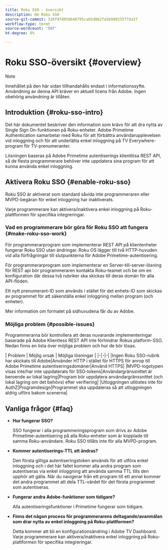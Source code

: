 ```yaml
---
title: Roku SSO - översikt
description: Om Roku SSO
source-git-commit: 326f97d058646795cab5d062fa5b980235f7da37
workflow-type: tm+mt
source-wordcount: '507'
ht-degree: 0%

---
```



# Roku SSO-översikt {#overview}

>[!NOTE]
>
>Innehållet på den här sidan tillhandahålls endast i informationssyfte. Användning av denna API kräver en aktuell licens från Adobe. Ingen obehörig användning är tillåten.

## Introduktion {#roku-sso-intro}

Det här dokumentet beskriver den information som krävs för att dra nytta av Single Sign On-funktionen på Roku-enheter. Adobe Primetime Authentication samarbetar med Roku för att förbättra användarupplevelsen vid inloggning och för att underlätta enkel inloggning på TV Everywhere-program för TV-prenumeranter.

Lösningen baseras på Adobe Primetime autentiserings klientlösa REST API, så de flesta programmerare behöver inte uppdatera sina program för att kunna använda enkel inloggning.

## Aktivera Roku SSO {#enable-roku-sso}

Roku SSO är aktiverat som standard såvida inte programmeraren eller MVPD-begäran för enkel inloggning har inaktiverats.

Varje programmerare kan aktivera/inaktivera enkel inloggning på Roku-plattformen för specifika integreringar.

### Vad en programmerare bör göra för Roku SSO att fungera {#make-roku-sso-work}

För programmerarprogram som implementerar REST API på klientenheter fungerar Roku SSO utan ändringar. Roku OS lägger till två HTTP-huvuden vid alla förfrågningar till slutpunkterna för Adobe Primetime-autentisering.

För programmerarprogram som implementerar en Server-till-server-lösning för REST api bör programmeraren kontakta Roku-teamet och be om en konfiguration där dessa två rubriker ska skickas till deras domän för alla API-flöden.

Ett nytt prenumerant-ID som används i stället för det enhets-ID som skickas av programmet för att säkerställa enkel inloggning mellan program (och enheter).

Mer information om formatet på sidhuvudena får du av Adobe.

### Möjliga problem {#possible-issues}

Programmerarna bör kontrollera att deras nuvarande implementeringar baserade på Adobe Klientless REST API inte förhindrar Rokus platform-SSO. Nedan finns en lista över möjliga problem och hur de bör lösas.

| Problem | Möjlig orsak | Möjliga lösningar | |-|-|-| |Ingen Roku SSO-rubrik har skickats till Adobe|Använder HTTP i stället för HTTPS för anrop till Adobe Primetime autentiseringsdomäner|Använd HTTPS| |MVPD-logotypen visas inte/har inte uppdaterats för SSO-tokens|Användargränssnittet är beroende av lokal lagring|Program bör uppdatera användargränssnittet (och lokal lagring om det behövs) efter verifiering| |Utloggningen utlöstes inte för AuthZ|Programdesign|Programmet ska uppdateras så att utloggningen aldrig utförs bakom scenerna|

## Vanliga frågor {#faq}

* **Hur fungerar SSO?**

   SSO fungerar i alla programmeringsprogram som drivs av Adobe Primetime-autentisering på alla Roku-enheter som är kopplade till samma Roku-användare.
Roku SSO tillåts inte för alla MVPD-program.

* **Kommer autentiserings-TTL att ändras?**

   Den första giltiga autentiseringstoken används för att utföra enkel inloggning och i det här fallet kommer alla andra program som autentiseras via enkel inloggning att använda samma TTL tills den upphör att gälla. När du navigerar från ett program till ett annat kommer det andra programmet att dela TTL-värdet för det första programmet som autentiseras.

* **Fungerar andra Adobe-funktioner som tidigare?**

   Alla autentiseringsfunktioner i Primetime fungerar som tidigare.

* **Finns det någon process för programmerarens deltagande/avanmälan som drar nytta av enkel inloggning på Roku-plattformen?**

   Detta kommer att bli en konfigurationsändring i Adobe TV Dashboard. Varje programmerare kan aktivera/inaktivera enkel inloggning på Roku-plattformen för specifika integreringar.
